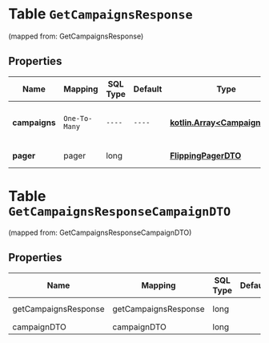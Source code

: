 
# Table `GetCampaignsResponse`
(mapped from: GetCampaignsResponse)

## Properties
Name | Mapping | SQL Type | Default | Type | Description | Notes
---- | ------- | -------- | ------- | ---- | ----------- | -----
**campaigns** | `One-To-Many` | `----` | `----`  | [**kotlin.Array&lt;CampaignDTO&gt;**](CampaignDTO.md) | Список с информацией по каждому магазину. | 
**pager** | pager | long |  | [**FlippingPagerDTO**](FlippingPagerDTO.md) |  |  [optional] [foreignkey]


# **Table `GetCampaignsResponseCampaignDTO`**
(mapped from: GetCampaignsResponseCampaignDTO)

## Properties
Name | Mapping | SQL Type | Default | Type | Description | Notes
---- | ------- | -------- | ------- | ---- | ----------- | -----
getCampaignsResponse | getCampaignsResponse | long | | kotlin.Long | Primary Key | *one*
campaignDTO | campaignDTO | long | | kotlin.Long | Foreign Key | *many*




